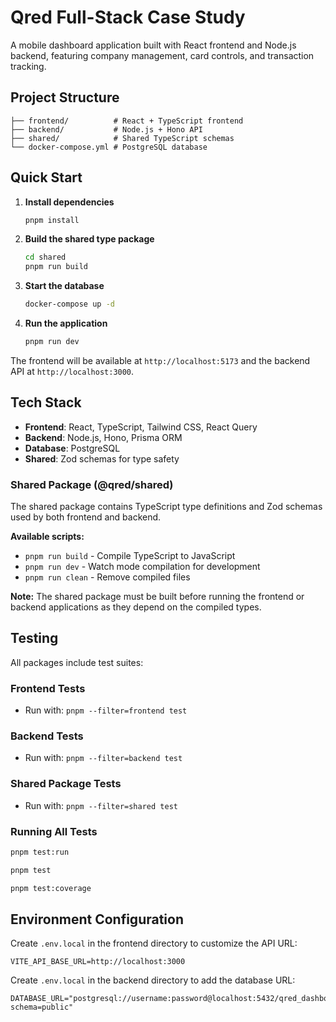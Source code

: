 # Qred Full-Stack Case Study

A mobile dashboard application built with React frontend and Node.js backend, featuring company management, card controls, and transaction tracking.

## Project Structure

```
├── frontend/          # React + TypeScript frontend
├── backend/           # Node.js + Hono API
├── shared/            # Shared TypeScript schemas
└── docker-compose.yml # PostgreSQL database
```

## Quick Start

1. **Install dependencies**

   ```bash
   pnpm install
   ```

2. **Build the shared type package**

   ```bash
   cd shared
   pnpm run build
   ```

3. **Start the database**

   ```bash
   docker-compose up -d
   ```

4. **Run the application**
   ```bash
   pnpm run dev
   ```

The frontend will be available at `http://localhost:5173` and the backend API at `http://localhost:3000`.

## Tech Stack

- **Frontend**: React, TypeScript, Tailwind CSS, React Query
- **Backend**: Node.js, Hono, Prisma ORM
- **Database**: PostgreSQL
- **Shared**: Zod schemas for type safety

### Shared Package (@qred/shared)

The shared package contains TypeScript type definitions and Zod schemas used by both frontend and backend.

**Available scripts:**

- `pnpm run build` - Compile TypeScript to JavaScript
- `pnpm run dev` - Watch mode compilation for development
- `pnpm run clean` - Remove compiled files

**Note:** The shared package must be built before running the frontend or backend applications as they depend on the compiled types.

## Testing

All packages include test suites:

### Frontend Tests

- Run with: `pnpm --filter=frontend test`

### Backend Tests

- Run with: `pnpm --filter=backend test`

### Shared Package Tests

- Run with: `pnpm --filter=shared test`

### Running All Tests

```bash
pnpm test:run

pnpm test

pnpm test:coverage
```

## Environment Configuration

Create `.env.local` in the frontend directory to customize the API URL:

```env
VITE_API_BASE_URL=http://localhost:3000
```

Create `.env.local` in the backend directory to add the database URL:

```env
DATABASE_URL="postgresql://username:password@localhost:5432/qred_dashboard?schema=public"
```
